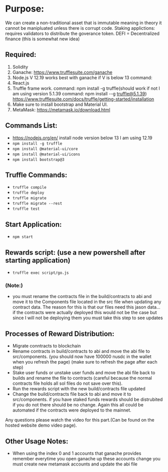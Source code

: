 # Purpose: 
We can create a non-traditional asset that is immutable meaning in theory it cannot be manipluated unless there is corrupt code.
Staking applictions: requires validators to distribute the goverance token. DEFI = Decentralized finance (this is somewhat new idea)

## Required:
1. Solidity
2. Ganache: https://www.trufflesuite.com/ganache
3. Node.js V 12.19 works best with ganache if V is below 13  command:
4. React.js
5. Truffle frame work. command: npm install -g truffle(should work if not I am using version 5.1.39 command: npm install --g truffle@5.1.39) https://www.trufflesuite.com/docs/truffle/getting-started/installation
6. Make sure to install bootstrap and Material UI.
7. MetaMask: https://metamask.io/download.html


## Commands List: 
- https://nodejs.org/en/ install node version below 13 I am using 12.19
- `npm install -g truffle`
- `npm install @material-ui/core`
- `npm install @material-ui/icons`
- `npm install bootstrap@3`



## Truffle Commands:
- `truffle compile`
- `truffle deploy`
- `truffle migrate`
- `truffle migrate --rest`
- `truffle test`

## Start Application:
- `npm start`


## Rewards script: (use a new powershell after starting application)
- `truffle exec script/go.js`


### (Note:)
- you must rename the contracts file in the build/contracts to abi and move it to the Components file located in the src file when updating any contract data.
The reason for this is that our files need this jason data... if the contracts were actually deployed this would not be the case but since I will not be deploying them you must take this step to see updates

## Processes of Reward Distribution:
- Migrate conntracts to blockchain
- Rename contracts in build/contracts to abi and move the abi file to src/components. (you should now have 100000 nusdc in the wallet when you refresh the page) (make sure to refresh the page after each step)
- Stake user funds or unstake user funds and move the abi file back to builds and rename the file to contracts (careful because the normal contracts file holds all sol files do not save over this).
- Run the rewards script with the new build/contracts file updated
- Change the build/contracts file back to abi and move it to src/components.
if you have staked funds rewards should be distrubited if you do not there should be no change. Again this all could be automated if the contracts were deployed to the mainnet.

Any questions please watch the video for this part.(Can be found on the hosted website demo video page).

## Other Usage Notes:
- When using the index 0 and 1 accounts that ganache provides remember everytime you open ganache up these accounts change you must create new metamask accounts and update the abi file
